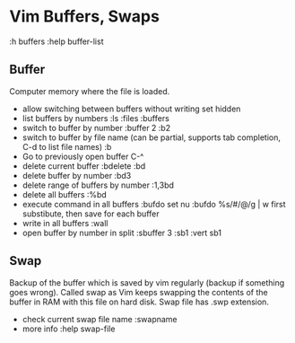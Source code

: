 # Vim Buffers, Swaps
:h buffers
:help buffer-list

## Buffer
Computer memory where the file is loaded.
- allow switching between buffers without writing
  set hidden
- list buffers by numbers
  :ls
  :files
  :buffers
- switch to buffer by number
  :buffer 2
  :b2
- switch to buffer by file name (can be partial, supports tab completion, C-d to list file names)
  :b <fileName>
- Go to previously open buffer
  C-^
- delete current buffer
  :bdelete
  :bd
- delete buffer by number
  :bd3
- delete range of buffers by number
  :1,3bd
- delete all buffers
  :%bd
- execute command in all buffers
  :bufdo set nu
  :bufdo %s/#/@/g | w
  first substibute, then save for each buffer
- write in all buffers
  :wall
- open buffer by number in split
  :sbuffer 3
  :sb1
  :vert sb1

## Swap
Backup of the buffer which is saved by vim regularly (backup if something goes wrong).
Called swap as Vim keeps swapping the contents of the buffer in RAM with this file on hard disk.
Swap file has .swp extension.

- check current swap file name
  :swapname
- more info
  :help swap-file


